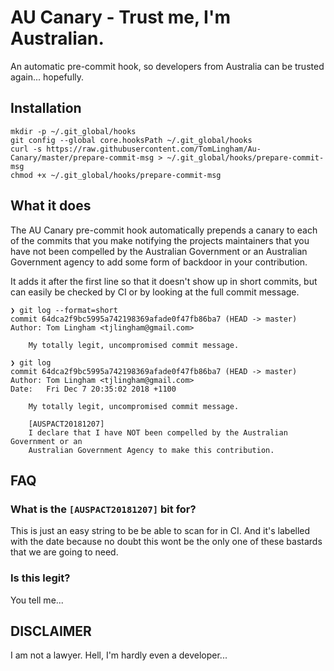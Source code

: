 # AU Canary - Trust me, I'm Australian.

An automatic pre-commit hook, so developers from Australia can be trusted
again... hopefully.

## Installation

```
mkdir -p ~/.git_global/hooks
git config --global core.hooksPath ~/.git_global/hooks
curl -s https://raw.githubusercontent.com/TomLingham/Au-Canary/master/prepare-commit-msg > ~/.git_global/hooks/prepare-commit-msg
chmod +x ~/.git_global/hooks/prepare-commit-msg
```

## What it does

The AU Canary pre-commit hook automatically prepends a canary to each of the
commits that you make notifying the projects maintainers that you have not been
compelled by the Australian Government or an Australian Government agency to add
some form of backdoor in your contribution.

It adds it after the first line so that it doesn't show up in short commits, but
can easily be checked by CI or by looking at the full commit message.

```
❯ git log --format=short
commit 64dca2f9bc5995a742198369afade0f47fb86ba7 (HEAD -> master)
Author: Tom Lingham <tjlingham@gmail.com>

    My totally legit, uncompromised commit message.

❯ git log
commit 64dca2f9bc5995a742198369afade0f47fb86ba7 (HEAD -> master)
Author: Tom Lingham <tjlingham@gmail.com>
Date:   Fri Dec 7 20:35:02 2018 +1100

    My totally legit, uncompromised commit message.

    [AUSPACT20181207]
    I declare that I have NOT been compelled by the Australian Government or an
    Australian Government Agency to make this contribution.
```

## FAQ

### What is the `[AUSPACT20181207]` bit for?

This is just an easy string to be be able to scan for in CI. And it's labelled
with the date because no doubt this wont be the only one of these bastards that
we are going to need.

### Is this legit?

You tell me...


## DISCLAIMER

I am not a lawyer. Hell, I'm hardly even a developer...
